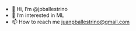- 👋 Hi, I’m @jpballestrino
- 👀 I’m interested in ML
- 📫 How to reach me juanpballestrino@gmail.com

<!---
jpballestrino/jpballestrino is a ✨ special ✨ repository because its `README.md` (this file) appears on your GitHub profile.
You can click the Preview link to take a look at your changes.
--->
